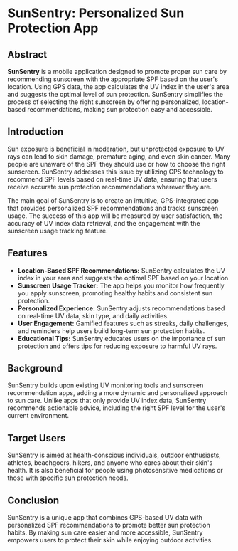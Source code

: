 # SunSentry: Personalized Sun Protection App

## Abstract

**SunSentry** is a mobile application designed to promote proper sun care by recommending sunscreen with the appropriate SPF based on the user's location. Using GPS data, the app calculates the UV index in the user's area and suggests the optimal level of sun protection. 
SunSentry simplifies the process of selecting the right sunscreen by offering personalized, location-based recommendations, making sun protection easy and accessible.

## Introduction

Sun exposure is beneficial in moderation, but unprotected exposure to UV rays can lead to skin damage, premature aging, and even skin cancer. Many people are unaware of the SPF they should use or how to choose the right sunscreen. SunSentry addresses this issue by utilizing GPS technology to recommend SPF levels based on real-time UV data, ensuring that users receive accurate sun protection recommendations wherever they are.

The main goal of SunSentry is to create an intuitive, GPS-integrated app that provides personalized SPF recommendations and tracks sunscreen usage. The success of this app will be measured by user satisfaction, the accuracy of UV index data retrieval, and the engagement with the sunscreen usage tracking feature.

## Features

- **Location-Based SPF Recommendations:** SunSentry calculates the UV index in your area and suggests the optimal SPF based on your location.
- **Sunscreen Usage Tracker:** The app helps you monitor how frequently you apply sunscreen, promoting healthy habits and consistent sun protection.
- **Personalized Experience:** SunSentry adjusts recommendations based on real-time UV data, skin type, and daily activities.
- **User Engagement:** Gamified features such as streaks, daily challenges, and reminders help users build long-term sun protection habits.
- **Educational Tips:** SunSentry educates users on the importance of sun protection and offers tips for reducing exposure to harmful UV rays.

## Background

SunSentry builds upon existing UV monitoring tools and sunscreen recommendation apps, adding a more dynamic and personalized approach to sun care. Unlike apps that only provide UV index data, SunSentry recommends actionable advice, including the right SPF level for the user's current environment.

## Target Users

SunSentry is aimed at health-conscious individuals, outdoor enthusiasts, athletes, beachgoers, hikers, and anyone who cares about their skin's health. It is also beneficial for people using photosensitive medications or those with specific sun protection needs.

## Conclusion

SunSentry is a unique app that combines GPS-based UV data with personalized SPF recommendations to promote better sun protection habits. By making sun care easier and more accessible, SunSentry empowers users to protect their skin while enjoying outdoor activities.
